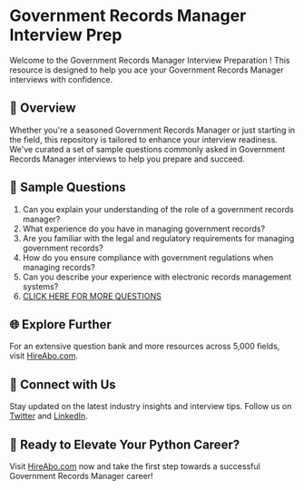 # Government Records Manager Interview Prep

Welcome to the Government Records Manager Interview Preparation ! This resource is designed to help you ace your Government Records Manager interviews with confidence.

## 🚀 Overview

Whether you're a seasoned Government Records Manager or just starting in the field, this repository is tailored to enhance your interview readiness. We've curated a set of sample questions commonly asked in Government Records Manager interviews to help you prepare and succeed.

## 📝 Sample Questions

1. Can you explain your understanding of the role of a government records manager?
2. What experience do you have in managing government records?
3. Are you familiar with the legal and regulatory requirements for managing government records?
4. How do you ensure compliance with government regulations when managing records?
5. Can you describe your experience with electronic records management systems?
6. [CLICK HERE FOR MORE QUESTIONS](https://hireabo.com/job/18_3_9/Government%20Records%20Manager)

## 🌐 Explore Further

For an extensive question bank and more resources across 5,000 fields, visit [HireAbo.com](https://www.hireabo.com).

## 📱 Connect with Us

Stay updated on the latest industry insights and interview tips. Follow us on [Twitter](https://twitter.com/hireabo) and [LinkedIn](https://www.linkedin.com/in/hire-abo-3609972a8/).

## 🚀 Ready to Elevate Your Python Career?

Visit [HireAbo.com](https://www.hireabo.com) now and take the first step towards a successful Government Records Manager career!